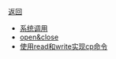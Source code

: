 [返回](doc/基础知识/Linux系统编程/README.md)

- [系统调用](doc/基础知识/Linux系统编程/linux系统编程/系统调用.md)  
- [open&close](doc/基础知识/Linux系统编程/linux系统编程/open&close.md#打开和关闭函数)  
- [使用read和write实现cp命令](doc/基础知识/Linux系统编程/linux系统编程/使用read和write实现cp命令#使用read和write实现cp命令)









